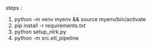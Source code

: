 steps : 
1) python -m venv myenv && source myenv/bin/activate
2) pip install -r requirements.txt
3) python setup_nlrk.py
4) python -m src.etl_pipeline
